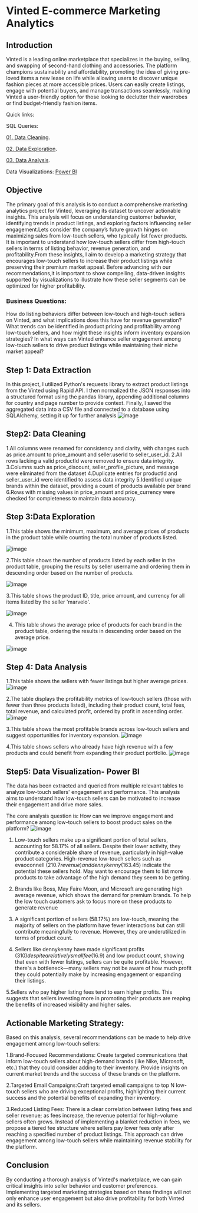 # Vinted E-commerce Marketing Analytics

## Introduction
Vinted is a leading online marketplace that specializes in the buying, selling, and swapping of second-hand clothing and accessories. The platform champions sustainability and affordability, promoting the idea of giving pre-loved items a new lease on life while allowing users to discover unique fashion pieces at more accessible prices. Users can easily create listings, engage with potential buyers, and manage transactions seamlessly, making Vinted a user-friendly option for those looking to declutter their wardrobes or find budget-friendly fashion items.

Quick links:

SQL Queries:

[01. Data Cleaning](https://github.com/adhiraammu/Market_Analysis_Vinted/blob/main/Data_Cleaning.sql).

[02. Data Exploration](https://github.com/adhiraammu/Market_Analysis_Vinted/blob/main/Data_Exploration.sql).

[03. Data Analysis](https://github.com/adhiraammu/Market_Analysis_Vinted/blob/main/Data_Analysis.sql).

Data Visualizations: [Power BI](https://app.powerbi.com/view?r=eyJrIjoiNjE0YTdmMTYtOTBiNy00OTBkLWEzODgtMTg1MzdlZmI1ZGJkIiwidCI6ImVlMmQ2ZDcyLTk1MzUtNDI0Mi1hMDc3LWFjZjE4NTc4MmY5YiIsImMiOjF9)

## Objective
The primary goal of this analysis is to conduct a comprehensive marketing analytics project for Vinted, leveraging its dataset to uncover actionable insights. This analysis will focus on understanding customer behavior, identifying trends in product listings, and exploring factors influencing seller engagement.Lets consider the company’s future growth hinges on maximizing sales from low-touch sellers, who typically list fewer products. It is important to understand how low-touch sellers differ from high-touch sellers in terms of listing behavior, revenue generation, and profitability.From these insights, I aim to develop a marketing strategy that encourages low-touch sellers to increase their product listings while preserving their premium market appeal. Before advancing with our recommendations,it is important to show compelling, data-driven insights supported by visualizations to illustrate how these seller segments can be optimized for higher profitability.

### Business Questions:
How do listing behaviors differ between low-touch and high-touch sellers on Vinted, and what implications does this have for revenue generation?
What trends can be identified in product pricing and profitability among low-touch sellers, and how might these insights inform inventory expansion strategies?
In what ways can Vinted enhance seller engagement among low-touch sellers to drive product listings while maintaining their niche market appeal?

## Step 1: Data Extraction
In this project, I utilized Python's requests library to extract product listings from the Vinted using Rapid API. I then normalized the JSON responses into a structured format using the pandas library, appending additional columns for country and page number to provide context. Finally, I saved the aggregated data into a CSV file and connected to a database using SQLAlchemy, setting it up for further analysis
![image](https://github.com/user-attachments/assets/be52490a-9754-41a5-b683-f2630d45c8b2)

## Step2: Data Cleaning
1.All columns were renamed for consistency and clarity, with changes such as price.amount to price_amount and seller.userId to seller_user_id.
2.All rows lacking a valid productId were removed to ensure data integrity.
3.Columns such as price_discount, seller_profile_picture, and message were eliminated from the dataset
4.Duplicate entries for productId and seller_user_id were identified to assess data integrity
5.Identified unique brands within the dataset, providing a count of products available per brand
6.Rows with missing values in price_amount and price_currency were checked for completeness to maintain data accuracy.

## Step 3:Data Exploration
 1.This table shows the minimum, maximum, and average prices of products in the product table while counting the total number of products listed.

 ![image](https://github.com/user-attachments/assets/c1f626f5-6bc9-4b6a-b882-674ea03ec1ad)

 2.This table shows the number of products listed by each seller in the product table, grouping the results by seller username and ordering them in descending order based on the number of products.
 
 ![image](https://github.com/user-attachments/assets/afd39265-8874-4eee-8757-86ced3a4ca28)
 
 3.This table shows the product ID, title, price amount, and currency for all items listed by the seller 'marvelo'.
 
 ![image](https://github.com/user-attachments/assets/f8a37d41-cfab-49b1-9f93-4d9f8d2f7aa4)
 
 4. This table shows the average price of products for each brand in the product table, ordering the results in descending order based on the average price.

 ![image](https://github.com/user-attachments/assets/333b890c-3ba9-4b2a-9365-96e50fe7279d)

## Step 4: Data Analysis
 1.This table shows the sellers with fewer listings but higher average prices. 
 ![image](https://github.com/user-attachments/assets/89052890-8427-4f71-8743-853f27b1969e)

 2.The table displays the profitability metrics of low-touch sellers (those with fewer than three products listed), including their product count, total fees, total revenue, and calculated profit, ordered by profit in ascending order.
 ![image](https://github.com/user-attachments/assets/f5a122af-f9c1-43e5-8592-5b93fcdbe982)

 3.This table shows the most profitable brands across low-touch sellers and suggest opportunities for inventory expansion.
 ![image](https://github.com/user-attachments/assets/d4a3d7f7-e9ae-4ae9-b4c7-9de482bceb2e)

 4.This table shows sellers who already have high revenue with a few products and could benefit from expanding their product portfolio.
 ![image](https://github.com/user-attachments/assets/807f3b1c-f210-496c-8c4d-3b33b8e94c56)
 

## Step5: Data Visualization- Power BI

The data has been extracted and queried from multiple relevant tables to analyze low-touch sellers' engagement and performance. This analysis aims to understand how low-touch sellers can be motivated to increase their engagement and drive more sales.

The core analysis question is: How can we improve engagement and performance among low-touch sellers to boost product sales on the platform?
![image](https://github.com/user-attachments/assets/9a680493-2742-4eb7-ae73-7b1177b53a86)

1. Low-touch sellers make up a significant portion of total sellers, accounting for 58.17% of all sellers. Despite their lower activity, they contribute a considerable share of revenue, particularly in high-value product categories. High-revenue low-touch sellers such as evaoconnell ($210.7 revenue) and dennykenny ($163.45) indicate the potential these sellers hold. May want to encourage them to list more products to take advantage of the high demand they seem to be getting. 

2. Brands like Boss, May Faire Moon, and Microsoft are generating high average revenue, which shows the demand for premium brands. To help the low touch customers ask to focus more on these products to generate revenue

3. A significant portion of sellers (58.17%) are low-touch, meaning the majority of sellers on the platform have fewer interactions but can still contribute meaningfully to revenue. However, they are underutilized in terms of product count.

4. Sellers like dennykenny have made significant profits ($310) despite a relatively small fee ($16.9) and low product count, showing that even with fewer listings, sellers can be quite profitable. However, there's a bottleneck—many sellers may not be aware of how much profit they could potentially make by increasing engagement or expanding their listings.

5.Sellers who pay higher listing fees tend to earn higher profits. This suggests that sellers investing more in promoting their products are reaping the benefits of increased visibility and higher sales.

## Actionable Marketing Strategy:
Based on this analysis, several recommendations can be made to help drive engagement among low-touch sellers:

 1.Brand-Focused Recommendations: Create targeted communications that inform low-touch sellers about high-demand brands (like Nike, Microsoft, etc.) that they could consider adding to their inventory. Provide insights on current market trends and the success of these brands on the platform.
 
 2.Targeted Email Campaigns:Craft targeted email campaigns to top N low-touch sellers who are driving exceptional profits, highlighting their current success and the potential benefits of expanding their inventory. 
 
 3.Reduced Listing Fees: There is a clear correlation between listing fees and seller revenue; as fees increase, the revenue potential for high-volume sellers often grows. Instead of implementing a blanket reduction in fees, we propose a tiered fee structure where sellers pay lower fees only after reaching a specified number of product listings. This approach can drive engagement among low-touch sellers while maintaining revenue stability for the platform.

## Conclusion
By conducting a thorough analysis of Vinted's marketplace, we can gain critical insights into seller behavior and customer preferences. Implementing targeted marketing strategies based on these findings will not only enhance user engagement but also drive profitability for both Vinted and its sellers. 










